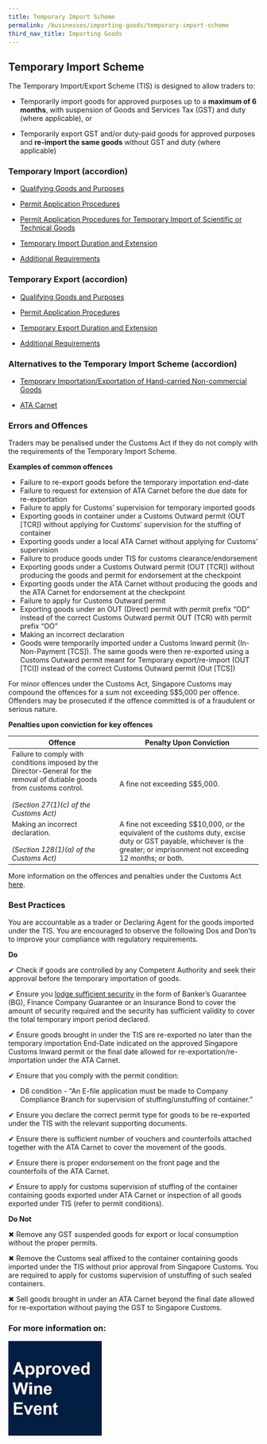 ```yaml
---
title: Temporary Import Scheme 
permalink: /businesses/importing-goods/temporary-import-scheme
third_nav_title: Importing Goods
---
```


## Temporary Import Scheme 
The Temporary Import/Export Scheme (TIS) is designed to allow traders to:

-   Temporarily import goods for approved purposes up to a **maximum of 6 months**, with suspension of Goods and Services Tax (GST) and duty (where applicable), or
    
-   Temporarily export GST and/or duty-paid goods for approved purposes and **re-import the same goods** without GST and duty (where applicable)
    

### Temporary Import (accordion)

-   [Qualifying Goods and Purposes](/businesses/importing-goods/temporary-import-scheme/qualifying-goods-and-purposes)
    
-   [Permit Application Procedures](/businesses/importing-goods/temporary-import-scheme/permit-application-procedures)
    
-   [Permit Application Procedures for Temporary Import of Scientific or Technical Goods](/businesses/importing-goods/temporary-import-scheme/temporary-import-of-scientific-technical-goods)
    
-   [Temporary Import Duration and Extension](/businesses/importing-goods/temporary-import-scheme/duration-and-extension)
    
-   [Additional Requirements](/businesses/importing-goods/temporary-import-scheme/additional-requirements-import)
    

### Temporary Export (accordion) 

-   [Qualifying Goods and Purposes](/businesses/importing-goods/temporary-import-scheme/qualifying-gooods-purposes-export)
    
-   [Permit Application Procedures](/businesses/importing-goods/temporary-import-scheme/permit-application-procedure-export)
    
-   [Temporary Export Duration and Extension](/businesses/importing-goods/temporary-import-scheme/duration-and-extention-export)
    
-   [Additional Requirements](/businesses/importing-goods/temporary-import-scheme/additional-requirements-export)

### Alternatives to the Temporary Import Scheme (accordion) 

-   [Temporary Importation/Exportation of Hand-carried Non-commercial Goods](/businesses/importing-goods/temporary-import-scheme/hand-carried-nc-goods)
    
-   [ATA Carnet](/businesses/importing-goods/temporary-import-scheme/ata-carnet)

### Errors and Offences

Traders may be penalised under the Customs Act if they do not comply with the requirements of the Temporary Import Scheme.

**Examples of common offences**

- Failure to re-export goods before the temporary importation end-date
-   Failure to request for extension of ATA Carnet before the due date for re-exportation
-   Failure to apply for Customs’ supervision for temporary imported goods
-   Exporting goods in container under a Customs Outward permit (OUT [TCR]) without applying for Customs’ supervision for the stuffing of container
-   Exporting goods under a local ATA Carnet without applying for Customs’ supervision
-   Failure to produce goods under TIS for customs clearance/endorsement
-   Exporting goods under a Customs Outward permit (OUT [TCR]) without producing the goods and permit for endorsement at the checkpoint
-   Exporting goods under the ATA Carnet without producing the goods and the ATA Carnet for endorsement at the checkpoint
-   Failure to apply for Customs Outward permit
-   Exporting goods under an OUT (Direct) permit with permit prefix “OD” instead of the correct Customs Outward permit OUT (TCR) with permit prefix “OO”
-   Making an incorrect declaration
-   Goods were temporarily imported under a Customs Inward permit (In-Non-Payment [TCS]). The same goods were then re-exported using a Customs Outward permit meant for Temporary export/re-import (OUT [TCI]) instead of the correct Customs Outward permit (Out [TCS])

For minor offences under the Customs Act, Singapore Customs may compound the offences for a sum not exceeding S$5,000 per offence. Offenders may be prosecuted if the offence committed is of a fraudulent or serious nature.

**Penalties upon conviction for key offences**

| Offence | Penalty Upon Conviction |
|---|---|
| Failure to comply with conditions imposed by the Director-General for the removal of dutiable goods from customs control. <br><br> _(Section 27(1)(c) of the Customs Act)_ | A fine not exceeding S$5,000. |
| Making an incorrect declaration. <br><br> _(Section 128(1)(a) of the Customs Act)_ | A fine not exceeding S$10,000, or the equivalent of the customs duty, excise duty or GST payable, whichever is the greater; or imprisonment not exceeding 12 months; or both.|

More information on the offences and penalties under the Customs Act [here](/individuals/going-through-customs/offences).

### Best Practices

You are accountable as a trader or Declaring Agent for the goods imported under the TIS. You are encouraged to observe the following Dos and Don’ts to improve your compliance with regulatory requirements.

**Do**

   ✔ Check if goods are controlled by any Competent Authority and seek their approval before the temporary importation of goods.
    
   ✔ Ensure you  [lodge sufficient security](/businesses/registration-matters/registration-procedures/security-lodgement)  in the form of Banker’s Guarantee (BG), Finance Company Guarantee or an Insurance Bond to cover the amount of security required and the security has sufficient validity to cover the total temporary import period declared.
    
   ✔ Ensure goods brought in under the TIS are re-exported no later than the temporary importation End-Date indicated on the approved Singapore Customs Inward permit or the final date allowed for re-exportation/re-importation under the ATA Carnet.
    
   ✔ Ensure that you comply with the permit condition:
    
   -   D6 condition - “An E-file application must be made to Company Compliance Branch for supervision of stuffing/unstuffing of container.”
    
   ✔ Ensure you declare the correct permit type for goods to be re-exported under the TIS with the relevant supporting documents.
    
   ✔ Ensure there is sufficient number of vouchers and counterfoils attached together with the ATA Carnet to cover the movement of the goods.
    
   ✔ Ensure there is proper endorsement on the front page and the counterfoils of the ATA Carnet.
    
   ✔ Ensure to apply for customs supervision of stuffing of the container containing goods exported under ATA Carnet or inspection of all goods exported under TIS (refer to permit conditions).
    
**Do Not**
    
   ✖ Remove any GST suspended goods for export or local consumption without the proper permits.
    
   ✖ Remove the Customs seal affixed to the container containing goods imported under the TIS without prior approval from Singapore Customs. You are required to apply for customs supervision of unstuffing of such sealed containers.
    
  ✖ Sell goods brought in under an ATA Carnet beyond the final date allowed for re-exportation without paying the GST to Singapore Customs.
  
 ### For more information on: 
  [![](/images/awe.jpg)](/businesses/importing-goods/temporary-import-scheme-2/approved-wine-event)

